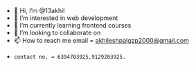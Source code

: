 - 👋 Hi, I’m @13akhil
- 👀 I’m interested in web development
- 🌱 I’m currently learning frontend courses
- 💞️ I’m looking to collaborate on 
- 📫 How to reach me email = akhileshpalgzp2000@gmail.com
-     contact no. = 6394703925,9129203925.

<!---
13akhil/13akhil is a ✨ special ✨ repository because its `README.md` (this file) appears on your GitHub profile.
You can click the Preview link to take a look at your changes.
--->
